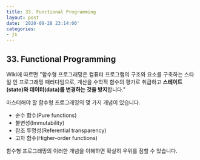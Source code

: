 ```yaml
---
title: 33. Functional Programming
layout: post
date: '2020-09-28 23:14:00'
categories:
- js
---
```


## 33. Functional Programming

Wiki에 따르면 "함수형 프로그래밍은 컴퓨터 프로그램의 구조와 요소를 구축하는 스타일 인 프로그래밍 패러다임으로, 
계산을 수학적 함수의 평가로 취급하고 **스테이트(state)와 데이터(data)를 변경하는 것을 방지**합니다."

마스터해야 할 함수형 프로그래밍의 몇 가지 개념이 있습니다.

* 순수 함수(Pure functions)
* 불변성(Immutability)
* 참조 투명성(Referential transparency)
* 고차 함수(Higher-order functions)

함수형 프로그래밍의 이러한 개념을 이해하면 확실히 우위를 점할 수 있습니다.